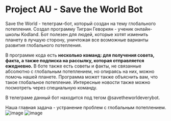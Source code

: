 # Project AU - Save the World Bot
Save the World - телеграм-бот, который создан на тему глобального потепления. Создал программу Тигран Геворкян - ученик онлайн-школы Kodland.
Бот полезен для людей, которые хотят изменить планету в лучшую сторону, уничтожая все возможные варианты развития глобального потепления.

В программе кода есть **несколько команд: для получения совета, факта, а также подписка на рассылку, которая отправляется ежедневно.** В боте также есть советы и факты, не связанные абсолютно с глобальным потеплением, но опираясь на них, можно помочь нашей планете.
Программа может также объяснить вам, что такое глобальное потепление. Интересные новости также можно посмотреть через специальную команду.

В телеграме данный бот находится под тегом @savetheworldeverybot.

Наша главная задача - устранение проблем с глобальным потеплением.
![image](https://github.com/user-attachments/assets/5864f180-75c0-418f-8396-37c04ba41afc)
![image](https://github.com/user-attachments/assets/aa0435a8-9ef5-4d30-b3cd-1d8b9af67e83)

